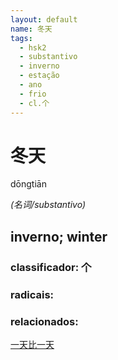 ```yaml
--- 
layout: default
name: 冬天 
tags: 
  - hsk2
  - substantivo
  - inverno
  - estação
  - ano
  - frio
  - cl.个
--- 
```

# 冬天 
dōngtiān  
 
*(名词/substantivo)*  
## inverno; winter 
### classificador: 个 
### radicais: 
### relacionados: 
[一天比一天](/zhengshidu/outras/一天比一天)  
